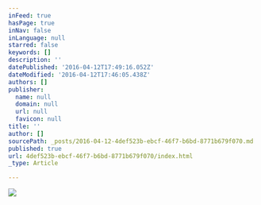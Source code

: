 ```yaml
---
inFeed: true
hasPage: true
inNav: false
inLanguage: null
starred: false
keywords: []
description: ''
datePublished: '2016-04-12T17:49:16.052Z'
dateModified: '2016-04-12T17:46:05.438Z'
authors: []
publisher:
  name: null
  domain: null
  url: null
  favicon: null
title: ''
author: []
sourcePath: _posts/2016-04-12-4def523b-ebcf-46f7-b6bd-8771b679f070.md
published: true
url: 4def523b-ebcf-46f7-b6bd-8771b679f070/index.html
_type: Article

---
```

![](https://the-grid-user-content.s3-us-west-2.amazonaws.com/126dbddb-eb82-4f70-befd-762b7d93b17e.jpg)